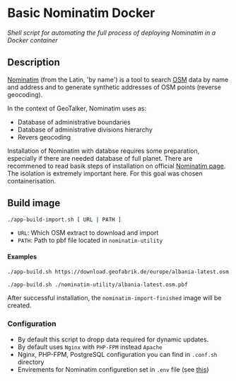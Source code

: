 # Basic Nominatim Docker
*Shell script for automating the full process of deploying Nominatim in a Docker container*

## Description
[Nominatim](https://nominatim.org/release-docs/latest/) (from the Latin, 'by name') is a tool to search [OSM](https://en.wikipedia.org/wiki/OpenStreetMap) data by name and address and to generate synthetic addresses of OSM points (reverse geocoding).

In the context of GeoTalker, Nominatim uses as:
- Database of administrative boundaries
- Database of administrative divisions hierarchy
- Revers geocoding

Installation of Nominatim with databse requires some preparation, especially if there are needed database of full planet. There are recommened to read basik steps of installation on official [Nominatim page](https://nominatim.org/release-docs/latest/admin/Installation/). The isolation is extremely important here. For this goal was chosen containerisation.


## Build image
```sh
./app-build-import.sh [ URL | PATH ]
```
- `URL`: Which OSM extract to download and import
- `PATH`:  Path to pbf file located in `nominatim-utility`

#### Examples
```sh
./app-build.sh https://download.geofabrik.de/europe/albania-latest.osm.pbf
```
```sh
./app-build.sh ./nominatim-utility/albania-latest.osm.pbf
```
After successful installation, the `nominatim-import-finished` image will be created.

### Configuration
- By default this script to dropp data required for dynamic updates.  
- By default uses `Nginx` with `PHP-FPM` instead `Apache`
- Nginx, PHP-FPM, PostgreSQL configuration you can find in `.conf.sh` directory
- Envirements for Nominatim configuretion set in `.env` file (see [this](https://nominatim.org/release-docs/latest/admin/Import/#configuration-setup-in-env))


